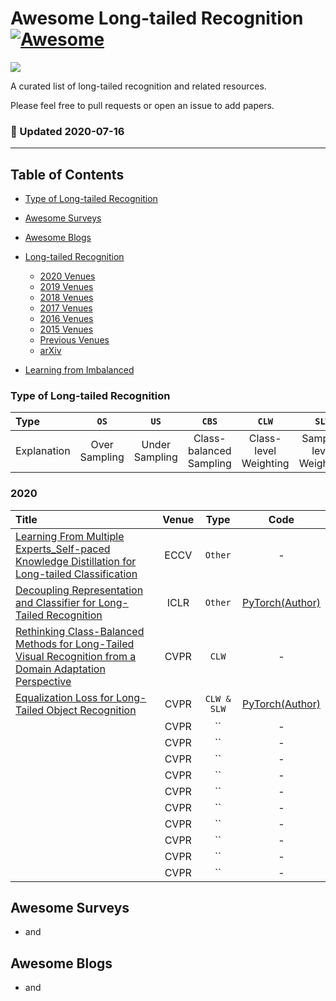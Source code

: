 # Awesome Long-tailed Recognition [![Awesome](https://cdn.rawgit.com/sindresorhus/awesome/d7305f38d29fed78fa85652e3a63e154dd8e8829/media/badge.svg)](https://github.com/sindresorhus/awesome)

![](https://img.shields.io/badge/Number-389-green)

A curated list of long-tailed recognition and related resources.

Please feel free to pull requests or open an issue to add papers.


### :high_brightness: Updated 2020-07-16

---

## Table of Contents

- [Type of Long-tailed Recognition](#type-of-long-tailed-recognition)

- [Awesome Surveys](#awesome-surveys)

- [Awesome Blogs](#awesome-blogs)

- [Long-tailed Recognition](#Long-tailed-Recognition)
  - [2020 Venues](#2020)
  - [2019 Venues](#2019)
  - [2018 Venues](#2018)
  - [2017 Venues](#2017)
  - [2016 Venues](#2016)
  - [2015 Venues](#2015)
  - [Previous Venues](#2010-2014)
  - [arXiv](#arxiv)

- [Learning from Imbalanced](#learning-from-imbalanced)


### Type of Long-tailed Recognition

| Type        | `OS`          | `US`           | `CBS`                   | `CLW`                 | `SLW`                  | `TL`              | `Other`     |
|:----------- |:-------------:|:--------------:|:----------------------: |:---------------------:|:----------------------:|:-----------------:|:-----------:|
| Explanation | Over Sampling | Under Sampling | Class-balanced Sampling | Class-level Weighting | Sample-level Weighting | Transfer Learning | other types |

### 2020

| Title                                                                                                                                       | Venue | Type    | Code |
|:------------------------------------------------------------------------------------------------------------------------------------------- |:-----:|:-------:|:----:|
| [Learning From Multiple Experts_Self-paced Knowledge Distillation for Long-tailed Classification](https://arxiv.org/pdf/2001.01536.pdf) | ECCV | `Other`     | -   |
| [Decoupling Representation and Classifier for Long-Tailed Recognition](https://arxiv.org/pdf/1910.09217.pdf) | ICLR | `Other`     | [PyTorch(Author)](https://github.com/facebookresearch/classifier-balancing)   |
| [Rethinking Class-Balanced Methods for Long-Tailed Visual Recognition from a Domain Adaptation Perspective](https://arxiv.org/pdf/2003.10780.pdf) | CVPR | `CLW`     | -   |
| [Equalization Loss for Long-Tailed Object Recognition](https://arxiv.org/pdf/2003.05176.pdf) | CVPR | `CLW & SLW`     | [PyTorch(Author)](https://github.com/tztztztztz/eql.detectron2)   |
| []() | CVPR | ``     | -   |
| []() | CVPR | ``     | -   |
| []() | CVPR | ``     | -   |
| []() | CVPR | ``     | -   |
| []() | CVPR | ``     | -   |
| []() | CVPR | ``     | -   |
| []() | CVPR | ``     | -   |
| []() | CVPR | ``     | -   |
| []() | CVPR | ``     | -   |
| []() | CVPR | ``     | -   |


## Awesome Surveys
- []() and []()


## Awesome Blogs
- []() and []()


